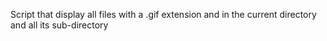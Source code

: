 Script that display all files with a .gif extension and in the current directory and all its sub-directory

